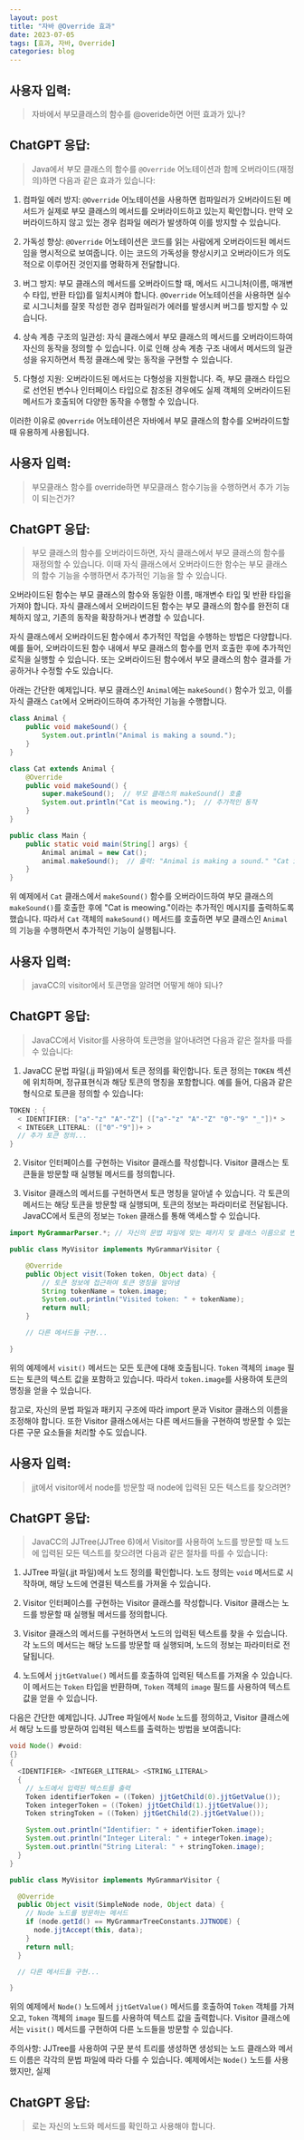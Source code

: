 ```yaml
---
layout: post
title: "자바 @Override 효과"
date: 2023-07-05
tags: [효과, 자바, Override]
categories: blog
---
```


## 사용자 입력:
> 자바에서 부모클래스의 함수를 @overide하면 어떤 효과가 있나?

## ChatGPT 응답:
> Java에서 부모 클래스의 함수를 `@Override` 어노테이션과 함께 오버라이드(재정의)하면 다음과 같은 효과가 있습니다:

1. 컴파일 에러 방지: `@Override` 어노테이션을 사용하면 컴파일러가 오버라이드된 메서드가 실제로 부모 클래스의 메서드를 오버라이드하고 있는지 확인합니다. 만약 오버라이드하지 않고 있는 경우 컴파일 에러가 발생하여 이를 방지할 수 있습니다.

2. 가독성 향상: `@Override` 어노테이션은 코드를 읽는 사람에게 오버라이드된 메서드임을 명시적으로 보여줍니다. 이는 코드의 가독성을 향상시키고 오버라이드가 의도적으로 이루어진 것인지를 명확하게 전달합니다.

3. 버그 방지: 부모 클래스의 메서드를 오버라이드할 때, 메서드 시그니처(이름, 매개변수 타입, 반환 타입)를 일치시켜야 합니다. `@Override` 어노테이션을 사용하면 실수로 시그니처를 잘못 작성한 경우 컴파일러가 에러를 발생시켜 버그를 방지할 수 있습니다.

4. 상속 계층 구조의 일관성: 자식 클래스에서 부모 클래스의 메서드를 오버라이드하여 자신의 동작을 정의할 수 있습니다. 이로 인해 상속 계층 구조 내에서 메서드의 일관성을 유지하면서 특정 클래스에 맞는 동작을 구현할 수 있습니다.

5. 다형성 지원: 오버라이드된 메서드는 다형성을 지원합니다. 즉, 부모 클래스 타입으로 선언된 변수나 인터페이스 타입으로 참조된 경우에도 실제 객체의 오버라이드된 메서드가 호출되어 다양한 동작을 수행할 수 있습니다.

이러한 이유로 `@Override` 어노테이션은 자바에서 부모 클래스의 함수를 오버라이드할 때 유용하게 사용됩니다.

## 사용자 입력:
> 부모클래스 함수를 override하면 부모클래스 함수기능을 수행하면서 추가 기능이 되는건가?

## ChatGPT 응답:
> 부모 클래스의 함수를 오버라이드하면, 자식 클래스에서 부모 클래스의 함수를 재정의할 수 있습니다. 이때 자식 클래스에서 오버라이드한 함수는 부모 클래스의 함수 기능을 수행하면서 추가적인 기능을 할 수 있습니다.

오버라이드된 함수는 부모 클래스의 함수와 동일한 이름, 매개변수 타입 및 반환 타입을 가져야 합니다. 자식 클래스에서 오버라이드된 함수는 부모 클래스의 함수를 완전히 대체하지 않고, 기존의 동작을 확장하거나 변경할 수 있습니다.

자식 클래스에서 오버라이드된 함수에서 추가적인 작업을 수행하는 방법은 다양합니다. 예를 들어, 오버라이드된 함수 내에서 부모 클래스의 함수를 먼저 호출한 후에 추가적인 로직을 실행할 수 있습니다. 또는 오버라이드된 함수에서 부모 클래스의 함수 결과를 가공하거나 수정할 수도 있습니다.

아래는 간단한 예제입니다. 부모 클래스인 `Animal`에는 `makeSound()` 함수가 있고, 이를 자식 클래스 `Cat`에서 오버라이드하여 추가적인 기능을 수행합니다.

```java
class Animal {
    public void makeSound() {
        System.out.println("Animal is making a sound.");
    }
}

class Cat extends Animal {
    @Override
    public void makeSound() {
        super.makeSound();  // 부모 클래스의 makeSound() 호출
        System.out.println("Cat is meowing.");  // 추가적인 동작
    }
}

public class Main {
    public static void main(String[] args) {
        Animal animal = new Cat();
        animal.makeSound();  // 출력: "Animal is making a sound." "Cat is meowing."
    }
}
```

위 예제에서 `Cat` 클래스에서 `makeSound()` 함수를 오버라이드하여 부모 클래스의 `makeSound()`를 호출한 후에 "Cat is meowing."이라는 추가적인 메시지를 출력하도록 했습니다. 따라서 `Cat` 객체의 `makeSound()` 메서드를 호출하면 부모 클래스인 `Animal`의 기능을 수행하면서 추가적인 기능이 실행됩니다.

## 사용자 입력:
> javaCC의 visitor에서 토큰명을 알려면 어떻게 해야 되나?

## ChatGPT 응답:
> JavaCC에서 Visitor를 사용하여 토큰명을 알아내려면 다음과 같은 절차를 따를 수 있습니다:

1. JavaCC 문법 파일(.jj 파일)에서 토큰 정의를 확인합니다. 토큰 정의는 `TOKEN` 섹션에 위치하며, 정규표현식과 해당 토큰의 명칭을 포함합니다. 예를 들어, 다음과 같은 형식으로 토큰을 정의할 수 있습니다:

```java
TOKEN : {
  < IDENTIFIER: ["a"-"z" "A"-"Z"] (["a"-"z" "A"-"Z" "0"-"9" "_"])* >
  < INTEGER_LITERAL: (["0"-"9"])+ >
  // 추가 토큰 정의...
}
```

2. Visitor 인터페이스를 구현하는 Visitor 클래스를 작성합니다. Visitor 클래스는 토큰들을 방문할 때 실행될 메서드를 정의합니다.

3. Visitor 클래스의 메서드를 구현하면서 토큰 명칭을 알아낼 수 있습니다. 각 토큰의 메서드는 해당 토큰을 방문할 때 실행되며, 토큰의 정보는 파라미터로 전달됩니다. JavaCC에서 토큰의 정보는 `Token` 클래스를 통해 액세스할 수 있습니다.

```java
import MyGrammarParser.*; // 자신의 문법 파일에 맞는 패키지 및 클래스 이름으로 변경

public class MyVisitor implements MyGrammarVisitor {

    @Override
    public Object visit(Token token, Object data) {
        // 토큰 정보에 접근하여 토큰 명칭을 알아냄
        String tokenName = token.image;
        System.out.println("Visited token: " + tokenName);
        return null;
    }

    // 다른 메서드들 구현...

}
```

위의 예제에서 `visit()` 메서드는 모든 토큰에 대해 호출됩니다. `Token` 객체의 `image` 필드는 토큰의 텍스트 값을 포함하고 있습니다. 따라서 `token.image`를 사용하여 토큰의 명칭을 얻을 수 있습니다.

참고로, 자신의 문법 파일과 패키지 구조에 따라 import 문과 Visitor 클래스의 이름을 조정해야 합니다. 또한 Visitor 클래스에서는 다른 메서드들을 구현하여 방문할 수 있는 다른 구문 요소들을 처리할 수도 있습니다.

## 사용자 입력:
> jjt에서 visitor에서 node를 방문할 때  node에 입력된 모든 텍스트를 찾으려면?

## ChatGPT 응답:
> JavaCC의 JJTree(JJTree 6)에서 Visitor를 사용하여 노드를 방문할 때 노드에 입력된 모든 텍스트를 찾으려면 다음과 같은 절차를 따를 수 있습니다:

1. JJTree 파일(.jjt 파일)에서 노드 정의를 확인합니다. 노드 정의는 `void` 메서드로 시작하며, 해당 노드에 연결된 텍스트를 가져올 수 있습니다.

2. Visitor 인터페이스를 구현하는 Visitor 클래스를 작성합니다. Visitor 클래스는 노드를 방문할 때 실행될 메서드를 정의합니다.

3. Visitor 클래스의 메서드를 구현하면서 노드의 입력된 텍스트를 찾을 수 있습니다. 각 노드의 메서드는 해당 노드를 방문할 때 실행되며, 노드의 정보는 파라미터로 전달됩니다.

4. 노드에서 `jjtGetValue()` 메서드를 호출하여 입력된 텍스트를 가져올 수 있습니다. 이 메서드는 `Token` 타입을 반환하며, `Token` 객체의 `image` 필드를 사용하여 텍스트 값을 얻을 수 있습니다.

다음은 간단한 예제입니다. JJTree 파일에서 `Node` 노드를 정의하고, Visitor 클래스에서 해당 노드를 방문하여 입력된 텍스트를 출력하는 방법을 보여줍니다:

```java
void Node() #void:
{}
{
  <IDENTIFIER> <INTEGER_LITERAL> <STRING_LITERAL>
  {
    // 노드에서 입력된 텍스트를 출력
    Token identifierToken = ((Token) jjtGetChild(0).jjtGetValue());
    Token integerToken = ((Token) jjtGetChild(1).jjtGetValue());
    Token stringToken = ((Token) jjtGetChild(2).jjtGetValue());

    System.out.println("Identifier: " + identifierToken.image);
    System.out.println("Integer Literal: " + integerToken.image);
    System.out.println("String Literal: " + stringToken.image);
  }
}

public class MyVisitor implements MyGrammarVisitor {

  @Override
  public Object visit(SimpleNode node, Object data) {
    // Node 노드를 방문하는 메서드
    if (node.getId() == MyGrammarTreeConstants.JJTNODE) {
      node.jjtAccept(this, data);
    }
    return null;
  }

  // 다른 메서드들 구현...

}
```

위의 예제에서 `Node()` 노드에서 `jjtGetValue()` 메서드를 호출하여 `Token` 객체를 가져오고, `Token` 객체의 `image` 필드를 사용하여 텍스트 값을 출력합니다. Visitor 클래스에서는 `visit()` 메서드를 구현하여 다른 노드들을 방문할 수 있습니다.

주의사항: JJTree를 사용하여 구문 분석 트리를 생성하면 생성되는 노드 클래스와 메서드 이름은 각각의 문법 파일에 따라 다를 수 있습니다. 예제에서는 `Node()` 노드를 사용했지만, 실제

## ChatGPT 응답:
> 로는 자신의 노드와 메서드를 확인하고 사용해야 합니다.

